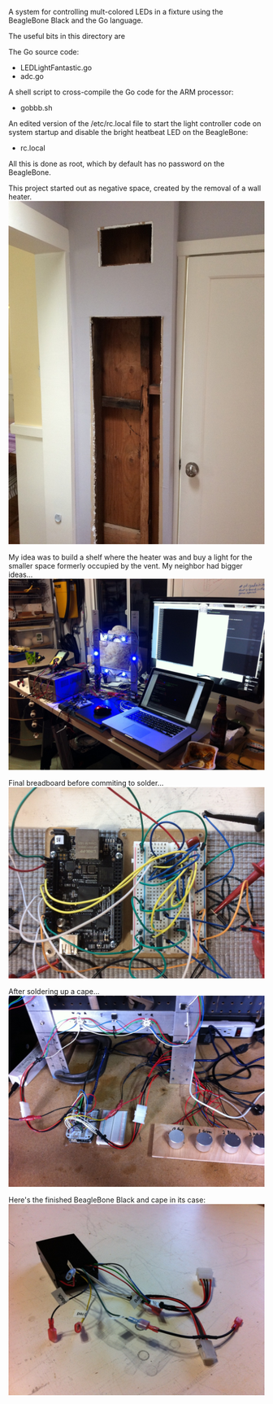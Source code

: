 A system for controlling mult-colored LEDs in a fixture using the BeagleBone Black
and the Go language. 

The useful bits in this directory are 

The Go source code:

 - LEDLightFantastic.go
 - adc.go

A shell script to cross-compile the Go code for the ARM processor:

 - gobbb.sh

An edited version of the /etc/rc.local file to start the light controller code on system
startup and disable the bright heatbeat LED on the BeagleBone:

 - rc.local

All this is done as root, which by default has no password on the BeagleBone.

This project started out as negative space, created by the removal of a wall heater. 
![Project inspiration](/images/hole_formerly_known_as_heater.jpg)

My idea was to build a shelf where the heater was and buy a light for the smaller
space formerly occupied by the vent. My neighbor had bigger ideas...
![Development](/images/bbb_development.jpg)

Final breadboard before commiting to solder...
![Beagle Bone ready to solder](/images/ready_to_solder.jpg)

After soldering up a cape...
![Beagle Bone soldered](/images/soldered.jpg)

Here's the finished BeagleBone Black and cape in its case:
![Beagle Bone ready to install](/images/bbb_finished.jpg)
